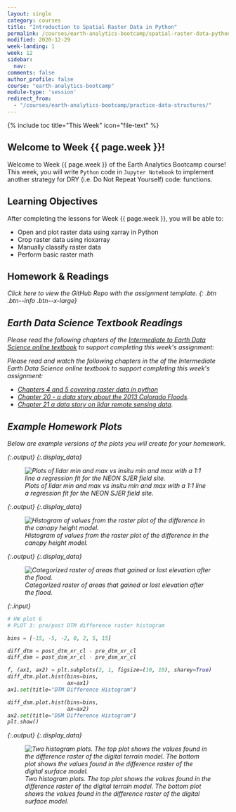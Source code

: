 ```yaml
---
layout: single
category: courses
title: "Introduction to Spatial Raster Data in Python"
permalink: /courses/earth-analytics-bootcamp/spatial-raster-data-python/
modified: 2020-12-29
week-landing: 1
week: 12
sidebar:
  nav:
comments: false
author_profile: false
course: "earth-analytics-bootcamp"
module-type: 'session'
redirect_from:
  - "/courses/earth-analytics-bootcamp/practice-data-structures/"
---
```



{% include toc title="This Week" icon="file-text" %}

<div class="notice--info" markdown="1">

## <i class="fa fa-ship" aria-hidden="true"></i> Welcome to Week {{ page.week }}!

Welcome to Week {{ page.week }} of the Earth Analytics Bootcamp course! This week, you will write `Python` code in `Jupyter Notebook` to implement another strategy for DRY (i.e. Do Not Repeat Yourself) code: functions. 

## <i class="fa fa-graduation-cap" aria-hidden="true"></i> Learning Objectives

After completing the lessons for Week {{ page.week }}, you will be able to:

* Open and plot raster data using xarray in Python 
* Crop raster data using rioxarray
* Manually classify raster data
* Perform basic raster math

## <i class="fa fa-pencil-square-o" aria-hidden="true"></i> Homework & Readings

<a href="https://github.com/earthlab-education/bootcamp-2020-11-raster-template" target="_blank"> <i class="fa fa-link" aria-hidden="true"></a> Click here to view the GitHub Repo with the assignment template. </a>{: .btn .btn--info .btn--x-large}


## <i class="fa fa-book"></i> Earth Data Science Textbook Readings

Please read the following chapters of the <a href="https://www.earthdatascience.org/courses/use-data-open-source-python"> Intermediate to Earth Data Science online textbook</a> to support completing this week's assignment:

Please read and watch the following chapters in the of the Intermediate Earth Data Science online textbook to support completing this week's assignment:

* <a href="https://www.earthdatascience.org/courses/use-data-open-source-python/intro-raster-data-python/fundamentals-raster-data/">Chapters 4 and 5 covering raster data in python</a> 
* <a href="https://www.earthdatascience.org/courses/use-data-open-source-python/data-stories/colorado-floods-2013/">Chapter 20 - a data story about the 2013 Colorado Floods</a>.
* <a href="https://www.earthdatascience.org/courses/use-data-open-source-python/data-stories/what-is-lidar-data/">Chapter 21 a data story on lidar remote sensing data</a>.

</div>

## Example Homework Plots

Below are example versions of the plots you will create for your homework.






{:.output}
{:.display_data}

<figure>

<img src = "{{ site.url }}/images/courses/ea-bootcamp/12-raster-data/2018-08-07-raster-data-landing-page/2018-08-07-raster-data-landing-page_7_0.png" alt = "Plots of lidar min and max vs insitu min and max with a 1:1 line a regression fit for the NEON SJER field site.">
<figcaption>Plots of lidar min and max vs insitu min and max with a 1:1 line a regression fit for the NEON SJER field site.</figcaption>

</figure>





{:.output}
{:.display_data}

<figure>

<img src = "{{ site.url }}/images/courses/ea-bootcamp/12-raster-data/2018-08-07-raster-data-landing-page/2018-08-07-raster-data-landing-page_8_0.png" alt = "Histogram of values from the raster plot of the difference in the canopy height model.">
<figcaption>Histogram of values from the raster plot of the difference in the canopy height model.</figcaption>

</figure>





{:.output}
{:.display_data}

<figure>

<img src = "{{ site.url }}/images/courses/ea-bootcamp/12-raster-data/2018-08-07-raster-data-landing-page/2018-08-07-raster-data-landing-page_9_0.png" alt = "Categorized raster of areas that gained or lost elevation after the flood.">
<figcaption>Categorized raster of areas that gained or lost elevation after the flood.</figcaption>

</figure>




{:.input}
```python
# HW plot 6
# PLOT 3: pre/post DTM difference raster histogram

bins = [-15, -5, -2, 0, 2, 5, 15]

diff_dtm = post_dtm_xr_cl - pre_dtm_xr_cl
diff_dsm = post_dsm_xr_cl - pre_dsm_xr_cl

f, (ax1, ax2) = plt.subplots(2, 1, figsize=(10, 10), sharey=True)
diff_dtm.plot.hist(bins=bins,
                   ax=ax1)
ax1.set(title="DTM Difference Histogram")

diff_dsm.plot.hist(bins=bins,
                   ax=ax2)
ax2.set(title="DSM Difference Histogram")
plt.show()
```

{:.output}
{:.display_data}

<figure>

<img src = "{{ site.url }}/images/courses/ea-bootcamp/12-raster-data/2018-08-07-raster-data-landing-page/2018-08-07-raster-data-landing-page_10_0.png" alt = "Two histogram plots. The top plot shows the values found in the difference raster of the digital terrain model. The bottom plot shows the values found in the difference raster of the digital surface model.">
<figcaption>Two histogram plots. The top plot shows the values found in the difference raster of the digital terrain model. The bottom plot shows the values found in the difference raster of the digital surface model.</figcaption>

</figure>




